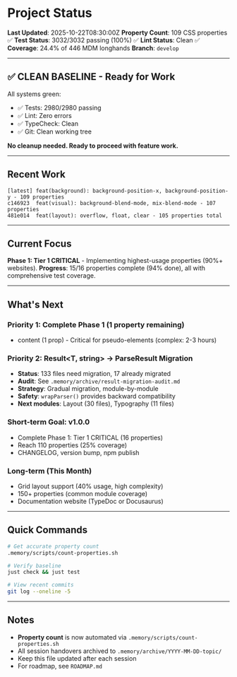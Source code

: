 # Project Status

**Last Updated**: 2025-10-22T08:30:00Z
**Property Count**: 109 CSS properties ✅
**Test Status**: 3032/3032 passing (100%) ✅
**Lint Status**: Clean ✅
**Coverage**: 24.4% of 446 MDM longhands
**Branch**: `develop`

---

## ✅ CLEAN BASELINE - Ready for Work

All systems green:
- ✅ Tests: 2980/2980 passing
- ✅ Lint: Zero errors
- ✅ TypeCheck: Clean
- ✅ Git: Clean working tree

**No cleanup needed. Ready to proceed with feature work.**

---

## Recent Work

```
[latest] feat(background): background-position-x, background-position-y - 109 properties
c146923  feat(visual): background-blend-mode, mix-blend-mode - 107 properties
481e014  feat(layout): overflow, float, clear - 105 properties total
```

---

## Current Focus

**Phase 1: Tier 1 CRITICAL** - Implementing highest-usage properties (90%+ websites).
**Progress**: 15/16 properties complete (94% done), all with comprehensive test coverage.

---

## What's Next

### Priority 1: Complete Phase 1 (1 property remaining)
- content (1 prop) - Critical for pseudo-elements (complex: 2-3 hours)

### Priority 2: Result<T, string> → ParseResult Migration
- **Status**: 133 files need migration, 17 already migrated
- **Audit**: See `.memory/archive/result-migration-audit.md`
- **Strategy**: Gradual migration, module-by-module
- **Safety**: `wrapParser()` provides backward compatibility
- **Next modules**: Layout (30 files), Typography (11 files)

### Short-term Goal: v1.0.0
- Complete Phase 1: Tier 1 CRITICAL (16 properties)
- Reach 110 properties (25% coverage)
- CHANGELOG, version bump, npm publish

### Long-term (This Month)
- Grid layout support (40% usage, high complexity)
- 150+ properties (common module coverage)
- Documentation website (TypeDoc or Docusaurus)

---

## Quick Commands

```bash
# Get accurate property count
.memory/scripts/count-properties.sh

# Verify baseline
just check && just test

# View recent commits
git log --oneline -5
```

---

## Notes

- **Property count** is now automated via `.memory/scripts/count-properties.sh`
- All session handovers archived to `.memory/archive/YYYY-MM-DD-topic/`
- Keep this file updated after each session
- For roadmap, see `ROADMAP.md`
